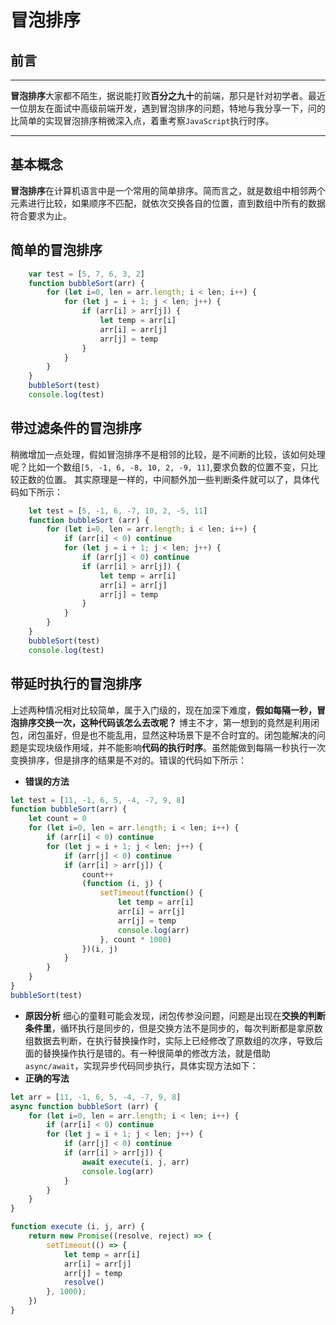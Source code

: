 # 冒泡排序
## 前言

***
**冒泡排序**大家都不陌生，据说能打败**百分之九十**的前端，那只是针对初学者。最近一位朋友在面试中高级前端开发，遇到冒泡排序的问题，特地与我分享一下，问的比简单的实现冒泡排序稍微深入点，着重考察`JavaScript`执行时序。
***

## 基本概念

**冒泡排序**在计算机语言中是一个常用的简单排序。简而言之，就是数组中相邻两个元素进行比较，如果顺序不匹配，就依次交换各自的位置，直到数组中所有的数据符合要求为止。

## 简单的冒泡排序

```javascript
    var test = [5, 7, 6, 3, 2]
    function bubbleSort(arr) {
        for (let i=0, len = arr.length; i < len; i++) {
            for (let j = i + 1; j < len; j++) {
                if (arr[i] > arr[j]) {
                    let temp = arr[i]
                    arr[i] = arr[j]
                    arr[j] = temp
                }
            }
        }
    }
    bubbleSort(test)
    console.log(test)
```

## 带过滤条件的冒泡排序

稍微增加一点处理，假如冒泡排序不是相邻的比较，是不间断的比较，该如何处理呢？比如一个数组`[5, -1, 6, -8, 10, 2, -9, 11]`,要求负数的位置不变，只比较正数的位置。
其实原理是一样的，中间额外加一些判断条件就可以了，具体代码如下所示：

```javascript
    let test = [5, -1, 6, -7, 10, 2, -5, 11]
    function bubbleSort (arr) {
        for (let i=0, len = arr.length; i < len; i++) {
            if (arr[i] < 0) continue
            for (let j = i + 1; j < len; j++) {
                if (arr[j] < 0) continue
                if (arr[i] > arr[j]) {
                    let temp = arr[i]
                    arr[i] = arr[j]
                    arr[j] = temp
                }
            }
        }
    }
    bubbleSort(test)
    console.log(test)
```

## 带延时执行的冒泡排序

上述两种情况相对比较简单，属于入门级的，现在加深下难度，**假如每隔一秒，冒泡排序交换一次，这种代码该怎么去改呢？**
博主不才，第一想到的竟然是利用闭包，闭包虽好，但是也不能乱用，显然这种场景下是不合时宜的。闭包能解决的问题是实现块级作用域，并不能影响**代码的执行时序**。虽然能做到每隔一秒执行一次变换排序，但是排序的结果是不对的。错误的代码如下所示：

- **错误的方法**

```javascript
let test = [11, -1, 6, 5, -4, -7, 9, 8]
function bubbleSort(arr) {
    let count = 0
    for (let i=0, len = arr.length; i < len; i++) {
        if (arr[i] < 0) continue
        for (let j = i + 1; j < len; j++) {
            if (arr[j] < 0) continue
            if (arr[i] > arr[j]) {
                count++
                (function (i, j) {
                    setTimeout(function() {
                        let temp = arr[i]
                        arr[i] = arr[j]
                        arr[j] = temp
                        console.log(arr)
                    }, count * 1000)
                })(i, j)
            }
        }
    }
}
bubbleSort(test)
```

- **原因分析**
细心的童鞋可能会发现，闭包传参没问题，问题是出现在**交换的判断条件里**，循环执行是同步的，但是交换方法不是同步的，每次判断都是拿原数组数据去判断，在执行替换操作时，实际上已经修改了原数组的次序，导致后面的替换操作执行是错的。有一种很简单的修改方法，就是借助`async/await`，实现异步代码同步执行，具体实现方法如下：
- **正确的写法**

```javascript
let arr = [11, -1, 6, 5, -4, -7, 9, 8]
async function bubbleSort (arr) {
    for (let i=0, len = arr.length; i < len; i++) {
        if (arr[i] < 0) continue
        for (let j = i + 1; j < len; j++) {
            if (arr[j] < 0) continue
            if (arr[i] > arr[j]) {
                await execute(i, j, arr)
                console.log(arr)
            }
        }
    }
}

function execute (i, j, arr) {
    return new Promise((resolve, reject) => {
        setTimeout(() => {
            let temp = arr[i]
            arr[i] = arr[j]
            arr[j] = temp
            resolve()
        }, 1000);
    })
}
```

